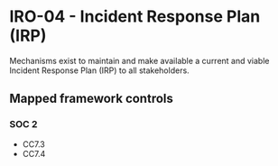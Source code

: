 # IRO-04 - Incident Response Plan (IRP)
Mechanisms exist to maintain and make available a current and viable Incident Response Plan (IRP) to all stakeholders.
## Mapped framework controls
### SOC 2
- CC7.3
- CC7.4